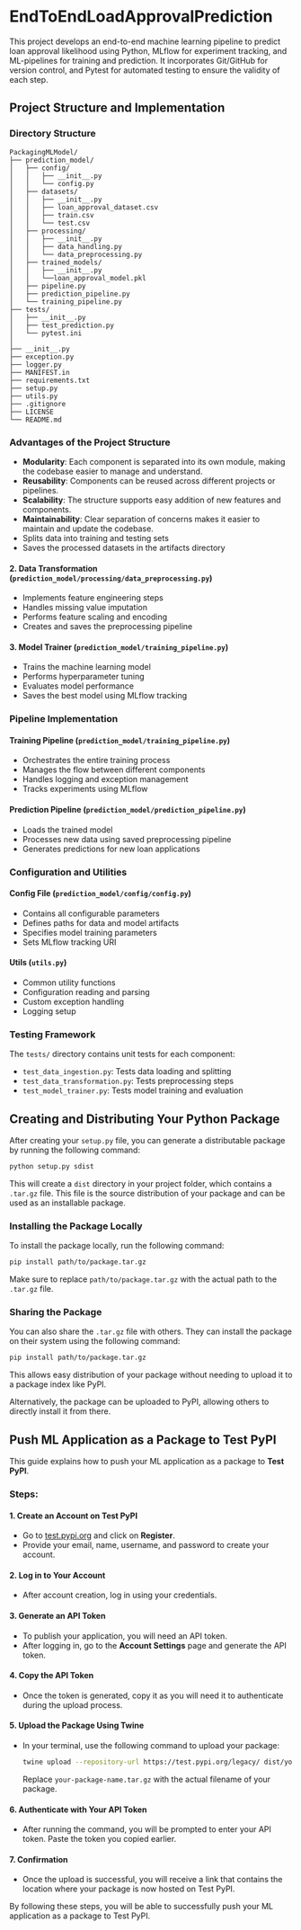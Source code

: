 # EndToEndLoadApprovalPrediction
This project develops an end-to-end machine learning pipeline to predict loan approval likelihood using Python, MLflow for experiment tracking, and ML-pipelines for training and prediction. It incorporates Git/GitHub for version control, and Pytest for automated testing to ensure the validity of each step.

## Project Structure and Implementation

### Directory Structure
```
PackagingMLModel/
├── prediction_model/
│   ├── config/
│   │   ├── __init__.py
│   │   └── config.py
│   ├── datasets/
│   │   ├── __init__.py
│   │   ├── loan_approval_dataset.csv
│   │   ├── train.csv
│   │   └── test.csv
│   ├── processing/
│   │   ├── __init__.py
│   │   ├── data_handling.py
│   │   └── data_preprocessing.py
│   ├── trained_models/
│   │   ├── __init__.py
│   │   └──loan_approval_model.pkl
│   ├── pipeline.py
│   ├── prediction_pipeline.py
│   └── training_pipeline.py
├── tests/
│   ├── __init__.py
│   ├── test_prediction.py
│   └── pytest.ini
│
├── __init__.py
├── exception.py
├── logger.py
├── MANIFEST.in
├── requirements.txt
├── setup.py
├── utils.py
├── .gitignore
├── LICENSE
└── README.md
```

### Advantages of the Project Structure
- **Modularity**: Each component is separated into its own module, making the codebase easier to manage and understand.
- **Reusability**: Components can be reused across different projects or pipelines.
- **Scalability**: The structure supports easy addition of new features and components.
- **Maintainability**: Clear separation of concerns makes it easier to maintain and update the codebase.
- Splits data into training and testing sets
- Saves the processed datasets in the artifacts directory

#### 2. Data Transformation (`prediction_model/processing/data_preprocessing.py`)
- Implements feature engineering steps
- Handles missing value imputation
- Performs feature scaling and encoding
- Creates and saves the preprocessing pipeline

#### 3. Model Trainer (`prediction_model/training_pipeline.py`)
- Trains the machine learning model
- Performs hyperparameter tuning
- Evaluates model performance
- Saves the best model using MLflow tracking

### Pipeline Implementation

#### Training Pipeline (`prediction_model/training_pipeline.py`)
- Orchestrates the entire training process
- Manages the flow between different components
- Handles logging and exception management
- Tracks experiments using MLflow

#### Prediction Pipeline (`prediction_model/prediction_pipeline.py`)
- Loads the trained model
- Processes new data using saved preprocessing pipeline
- Generates predictions for new loan applications

### Configuration and Utilities

#### Config File (`prediction_model/config/config.py`)
- Contains all configurable parameters
- Defines paths for data and model artifacts
- Specifies model training parameters
- Sets MLflow tracking URI

#### Utils (`utils.py`)
- Common utility functions
- Configuration reading and parsing
- Custom exception handling
- Logging setup

### Testing Framework

The `tests/` directory contains unit tests for each component:
- `test_data_ingestion.py`: Tests data loading and splitting
- `test_data_transformation.py`: Tests preprocessing steps
- `test_model_trainer.py`: Tests model training and evaluation

## Creating and Distributing Your Python Package

After creating your `setup.py` file, you can generate a distributable package by running the following command:

```bash
python setup.py sdist
```

This will create a `dist` directory in your project folder, which contains a `.tar.gz` file. This file is the source distribution of your package and can be used as an installable package.

### Installing the Package Locally

To install the package locally, run the following command:

```bash
pip install path/to/package.tar.gz
```

Make sure to replace `path/to/package.tar.gz` with the actual path to the `.tar.gz` file.

### Sharing the Package

You can also share the `.tar.gz` file with others. They can install the package on their system using the following command:

```bash
pip install path/to/package.tar.gz
```

This allows easy distribution of your package without needing to upload it to a package index like PyPI.

Alternatively, the package can be uploaded to PyPI, allowing others to directly install it from there.

## Push ML Application as a Package to Test PyPI

This guide explains how to push your ML application as a package to **Test PyPI**.

### Steps:

#### 1. Create an Account on Test PyPI
- Go to [test.pypi.org](https://test.pypi.org/) and click on **Register**.
- Provide your email, name, username, and password to create your account.

#### 2. Log in to Your Account
- After account creation, log in using your credentials.

#### 3. Generate an API Token
- To publish your application, you will need an API token.
- After logging in, go to the **Account Settings** page and generate the API token.

#### 4. Copy the API Token
- Once the token is generated, copy it as you will need it to authenticate during the upload process.

#### 5. Upload the Package Using Twine
- In your terminal, use the following command to upload your package:
  ```bash
  twine upload --repository-url https://test.pypi.org/legacy/ dist/your-package-name.tar.gz
  ```
  Replace `your-package-name.tar.gz` with the actual filename of your package.

#### 6. Authenticate with Your API Token
- After running the command, you will be prompted to enter your API token. Paste the token you copied earlier.

#### 7. Confirmation
- Once the upload is successful, you will receive a link that contains the location where your package is now hosted on Test PyPI.

By following these steps, you will be able to successfully push your ML application as a package to Test PyPI.